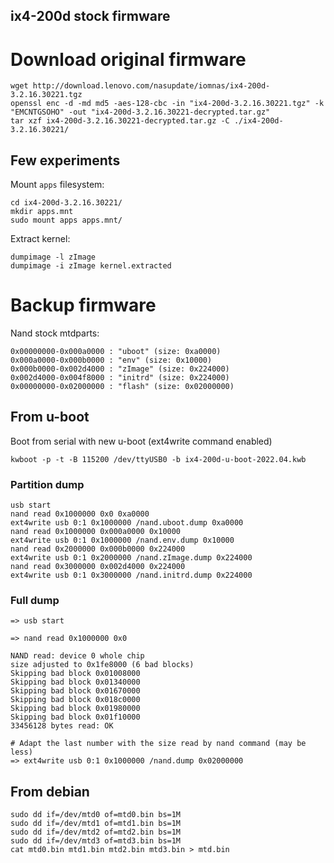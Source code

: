 ix4-200d stock firmware
-----------------------

# Download original firmware

    wget http://download.lenovo.com/nasupdate/iomnas/ix4-200d-3.2.16.30221.tgz
    openssl enc -d -md md5 -aes-128-cbc -in "ix4-200d-3.2.16.30221.tgz" -k "EMCNTGSOHO" -out "ix4-200d-3.2.16.30221-decrypted.tar.gz"
    tar xzf ix4-200d-3.2.16.30221-decrypted.tar.gz -C ./ix4-200d-3.2.16.30221/

## Few experiments

Mount `apps` filesystem:

    cd ix4-200d-3.2.16.30221/
    mkdir apps.mnt
    sudo mount apps apps.mnt/

Extract kernel:

    dumpimage -l zImage
    dumpimage -i zImage kernel.extracted

# Backup firmware

Nand stock mtdparts:

    0x00000000-0x000a0000 : "uboot" (size: 0xa0000)
    0x000a0000-0x000b0000 : "env" (size: 0x10000)
    0x000b0000-0x002d4000 : "zImage" (size: 0x224000)
    0x002d4000-0x004f8000 : "initrd" (size: 0x224000)
    0x00000000-0x02000000 : "flash" (size: 0x02000000)

## From u-boot

Boot from serial with new u-boot (ext4write command enabled)

    kwboot -p -t -B 115200 /dev/ttyUSB0 -b ix4-200d-u-boot-2022.04.kwb

### Partition dump

    usb start
    nand read 0x1000000 0x0 0xa0000
    ext4write usb 0:1 0x1000000 /nand.uboot.dump 0xa0000
    nand read 0x1000000 0x000a0000 0x10000
    ext4write usb 0:1 0x1000000 /nand.env.dump 0x10000
    nand read 0x2000000 0x000b0000 0x224000
    ext4write usb 0:1 0x2000000 /nand.zImage.dump 0x224000
    nand read 0x3000000 0x002d4000 0x224000
    ext4write usb 0:1 0x3000000 /nand.initrd.dump 0x224000

### Full dump

    => usb start

    => nand read 0x1000000 0x0

    NAND read: device 0 whole chip
    size adjusted to 0x1fe8000 (6 bad blocks)
    Skipping bad block 0x01008000
    Skipping bad block 0x01340000
    Skipping bad block 0x01670000
    Skipping bad block 0x018c0000
    Skipping bad block 0x01980000
    Skipping bad block 0x01f10000
    33456128 bytes read: OK

    # Adapt the last number with the size read by nand command (may be less)
    => ext4write usb 0:1 0x1000000 /nand.dump 0x02000000

## From debian

    sudo dd if=/dev/mtd0 of=mtd0.bin bs=1M
    sudo dd if=/dev/mtd1 of=mtd1.bin bs=1M
    sudo dd if=/dev/mtd2 of=mtd2.bin bs=1M
    sudo dd if=/dev/mtd3 of=mtd3.bin bs=1M
    cat mtd0.bin mtd1.bin mtd2.bin mtd3.bin > mtd.bin
